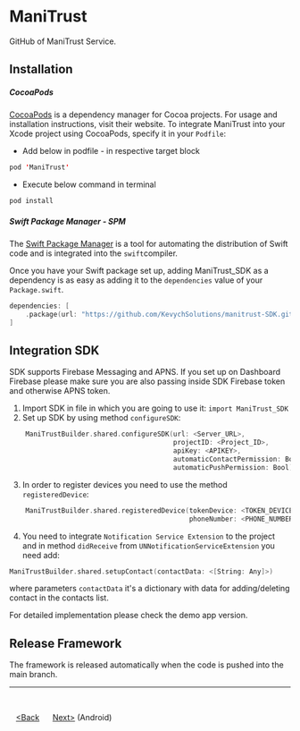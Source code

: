 # ManiTrust
GitHub of ManiTrust Service.

## Installation

##### CocoaPods 

[CocoaPods](https://cocoapods.org/) is a dependency manager for Cocoa projects. For usage and installation instructions, visit their website. To integrate ManiTrust into your Xcode project using CocoaPods, specify it in your `Podfile`:

- Add below in podfile - in respective target block

```swift
pod 'ManiTrust'
```

- Execute below command in terminal

```swift
pod install
```

##### Swift Package Manager - SPM

The [Swift Package Manager](https://swift.org/package-manager/) is a tool for automating the distribution of Swift code and is integrated into the `swift`compiler.

Once you have your Swift package set up, adding ManiTrust_SDK as a dependency is as easy as adding it to the `dependencies` value of your `Package.swift`.

```swift
dependencies: [
    .package(url: "https://github.com/KevychSolutions/manitrust-SDK.git")
]
```

## Integration SDK

SDK supports Firebase Messaging and APNS. If you set up on Dashboard Firebase please make sure you are also passing inside SDK Firebase token and otherwise APNS token.

1. Import SDK in file in which you are going to use it: `import ManiTrust_SDK`
2. Set up SDK by using method `configureSDK`: 

```swift
    ManiTrustBuilder.shared.configureSDK(url: <Server_URL>,
                                         projectID: <Project_ID>,
                                         apiKey: <APIKEY>,
                                         automaticContactPermission: Bool,
                                         automaticPushPermission: Bool)
```

3. In order to register devices you need to use the method `registeredDevice`:

```swift
    ManiTrustBuilder.shared.registeredDevice(tokenDevice: <TOKEN_DEVICE>,
                                             phoneNumber: <PHONE_NUMBER>)
```

4. You need to integrate `Notification Service Extension` to the project and in method `didReceive` from `UNNotificationServiceExtension` you need add:

 ```swift
 ManiTrustBuilder.shared.setupContact(contactData: <[String: Any]>)
 ```
where parameters `contactData` it's a dictionary with data for adding/deleting contact in the contacts list.

For detailed implementation please check the demo app version.

## Release Framework

The framework is released automatically when the code is pushed into the main branch.

<hr />
<br />

&nbsp;&nbsp;&nbsp;[<Back](index)&nbsp;&nbsp;&nbsp;&nbsp;&nbsp;&nbsp;[Next>](android) (Android)
